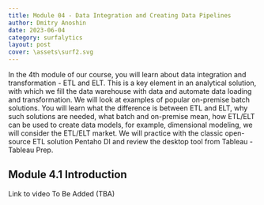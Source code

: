 ```yaml
---
title: Module 04 - Data Integration and Creating Data Pipelines
author: Dmitry Anoshin 
date: 2023-06-04
category: surfalytics
layout: post
cover: \assets\surf2.svg
---
```


In the 4th module of our course, you will learn about data integration and transformation - ETL and ELT. This is a key element in an analytical solution, with which we fill the data warehouse with data and automate data loading and transformation. We will look at examples of popular on-premise batch solutions. You will learn what the difference is between ETL and ELT, why such solutions are needed, what batch and on-premise mean, how ETL/ELT can be used to create data models, for example, dimensional modeling, we will consider the ETL/ELT market. We will practice with the classic open-source ETL solution Pentaho DI and review the desktop tool from Tableau - Tableau Prep.

Module 4.1 Introduction
-------------

Link to video To Be Added (TBA)